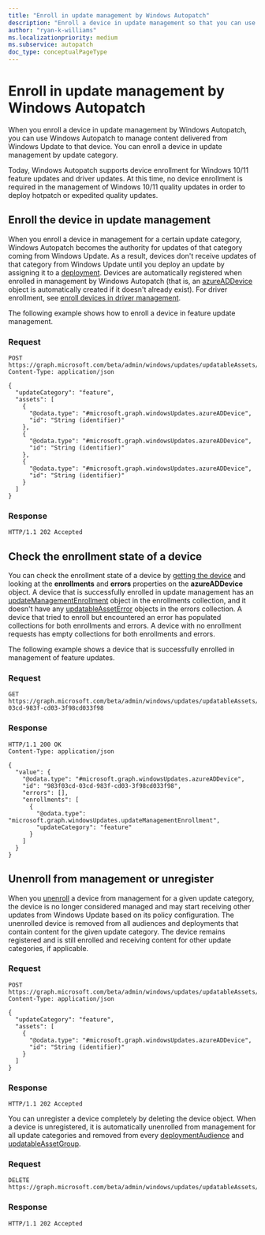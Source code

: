 ```yaml
---
title: "Enroll in update management by Windows Autopatch"
description: "Enroll a device in update management so that you can use Windows Autopatch to manage content delivered from Windows Update to that device."
author: "ryan-k-williams"
ms.localizationpriority: medium
ms.subservice: autopatch
doc_type: conceptualPageType
---
```


# Enroll in update management by Windows Autopatch

When you enroll a device in update management by Windows Autopatch, you can use Windows Autopatch to manage content delivered from Windows Update to that device. You can enroll a device in update management by update category.

Today, Windows Autopatch supports device enrollment for Windows 10/11 feature updates and driver updates. At this time, no device enrollment is required in the management of Windows 10/11 quality updates in order to deploy hotpatch or expedited quality updates.

## Enroll the device in update management

When you enroll a device in management for a certain update category, Windows Autopatch becomes the authority for updates of that category coming from Windows Update. As a result, devices don't receive updates of that category from Windows Update until you deploy an update by assigning it to a [deployment](/graph/windowsupdates-deployments). Devices are automatically registered when enrolled in management by Windows Autopatch (that is, an [azureADDevice](/graph/api/resources/windowsupdates-azureaddevice) object is automatically created if it doesn't already exist). For driver enrollment, see [enroll devices in driver management](/graph/windowsupdates-manage-driver-update#step-1-enroll-devices-in-driver-management).

The following example shows how to enroll a device in feature update management.

### Request

``` http
POST https://graph.microsoft.com/beta/admin/windows/updates/updatableAssets/enrollAssets
Content-Type: application/json

{
  "updateCategory": "feature",
  "assets": [
    {
      "@odata.type": "#microsoft.graph.windowsUpdates.azureADDevice",
      "id": "String (identifier)"
    },
    {
      "@odata.type": "#microsoft.graph.windowsUpdates.azureADDevice",
      "id": "String (identifier)"
    },
    {
      "@odata.type": "#microsoft.graph.windowsUpdates.azureADDevice",
      "id": "String (identifier)"
    }
  ]
}
```

### Response

``` http
HTTP/1.1 202 Accepted
```

## Check the enrollment state of a device

You can check the enrollment state of a device by [getting the device](/graph/api/windowsupdates-azureaddevice-get) and looking at the **enrollments** and **errors** properties on the **azureADDevice** object. A device that is successfully enrolled in update management has an [updateManagementEnrollment](/graph/api/resources/windowsupdates-updatemanagementenrollment) object in the enrollments collection, and it doesn't have any [updatableAssetError](/graph/api/resources/windowsupdates-updatableasseterror) objects in the errors collection. A device that tried to enroll but encountered an error has populated collections for both enrollments and errors. A device with no enrollment requests has empty collections for both enrollments and errors.

The following example shows a device that is successfully enrolled in management of feature updates.

### Request

```http
GET https://graph.microsoft.com/beta/admin/windows/updates/updatableAssets/983f03cd-03cd-983f-cd03-3f98cd033f98
```

### Response
``` http
HTTP/1.1 200 OK
Content-Type: application/json

{
  "value": {
    "@odata.type": "#microsoft.graph.windowsUpdates.azureADDevice",
    "id": "983f03cd-03cd-983f-cd03-3f98cd033f98",
    "errors": [],
    "enrollments": [
      {
        "@odata.type": "microsoft.graph.windowsUpdates.updateManagementEnrollment",
        "updateCategory": "feature"
      }
    ]
  }
}
```

## Unenroll from management or unregister  

When you [unenroll](/graph/api/windowsupdates-updatableasset-unenrollassets) a device from management for a given update category, the device is no longer considered managed and may start receiving other updates from Windows Update based on its policy configuration. The unenrolled device is removed from all audiences and deployments that contain content for the given update category. The device remains registered and is still enrolled and receiving content for other update categories, if applicable.

### Request

``` http
POST https://graph.microsoft.com/beta/admin/windows/updates/updatableAssets/unenrollAssets
Content-Type: application/json

{
  "updateCategory": "feature",
  "assets": [
    {
      "@odata.type": "#microsoft.graph.windowsUpdates.azureADDevice",
      "id": "String (identifier)"
    }
  ]
}
```

### Response

``` http
HTTP/1.1 202 Accepted
```

You can unregister a device completely by deleting the device object. When a device is unregistered, it is automatically unenrolled from management for all update categories and removed from every [deploymentAudience](/graph/api/resources/windowsupdates-deploymentaudience) and [updatableAssetGroup](/graph/api/resources/windowsupdates-updatableassetgroup).

### Request

``` http
DELETE https://graph.microsoft.com/beta/admin/windows/updates/updatableAssets/{azureADDeviceId}
```

### Response
``` http
HTTP/1.1 202 Accepted
```
